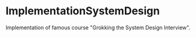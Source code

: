 # ImplementationSystemDesign
Implementation of famous course "Grokking the System Design Interview".
